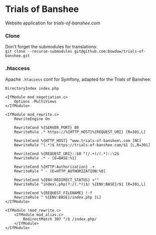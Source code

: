 # Trials of Banshee
Website application for *trials-of-banshee.com*

### Clone
Don't forget the submodules for translations:  
`git clone --recurse-submodules git@github.com:Dowdow/trials-of-banshee.git`

### .htaccess
Apache `.htaccess` conf for Symfony, adapted for the Trials of Banshee:  
```apacheconf
DirectoryIndex index.php

<IfModule mod_negotiation.c>
    Options -MultiViews
</IfModule>

<IfModule mod_rewrite.c>
    RewriteEngine On

    RewriteCond %{SERVER_PORT} 80
    RewriteRule .* https://%{HTTP_HOST}%{REQUEST_URI} [R=301,L]

    RewriteCond %{HTTP_HOST} ^www.trials-of-banshee\.com [NC]
    RewriteRule ^(.*)$ https://trials-of-banshee.com/$1 [L,R=301]
	
    RewriteCond %{REQUEST_URI}::$0 ^(/.+)/(.*)::\2$
    RewriteRule .* - [E=BASE:%1]

    RewriteCond %{HTTP:Authorization} .+
    RewriteRule ^ - [E=HTTP_AUTHORIZATION:%0]

    RewriteCond %{ENV:REDIRECT_STATUS} =""
    RewriteRule ^index\.php(?:/(.*)|$) %{ENV:BASE}/$1 [R=301,L]

    RewriteCond %{REQUEST_FILENAME} !-f
    RewriteRule ^ %{ENV:BASE}/index.php [L]
</IfModule>

<IfModule !mod_rewrite.c>
    <IfModule mod_alias.c>
        RedirectMatch 307 ^/$ /index.php/
    </IfModule>
</IfModule>
```
